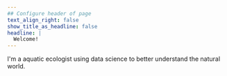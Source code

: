 ```yaml
---
## Configure header of page
text_align_right: false
show_title_as_headline: false
headline: |
  Welcome!
---
```


<!-- this is a subheadline -->
I'm a aquatic ecologist using data science to better understand the natural world.
